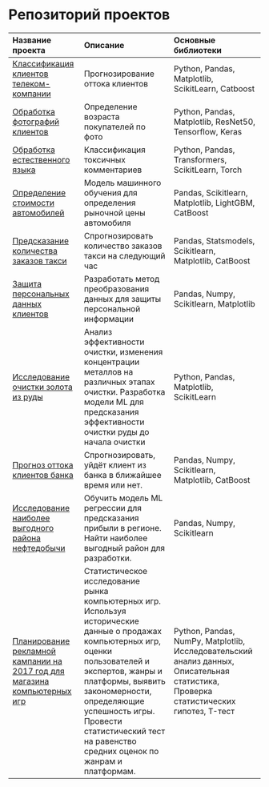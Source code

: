 # Репозиторий проектов 



| Название проекта | Описание | Основные библиотеки | 
| :---------------------- | :---------------------- | :---------------------- |
| [Классификация клиентов телеком-компании](https://github.com/Realnemezida/Projects/tree/main/Clients%20exodus%20classification%20in%20telecom "Ссылка на папку") | Прогнозирование оттока клиентов  | Python, Pandas, Matplotlib, ScikitLearn, Catboost |
| [Обработка фотографий клиентов](https://github.com/Realnemezida/Projects/tree/main/Age%20recognition "Ссылка на папку") | Определение возраста покупателей по фото  | Python, Pandas, Matplotlib, ResNet50, Tensorflow, Keras |  
| [Обработка естественного языка](https://github.com/Realnemezida/Projects/tree/main/Toxic%20comments%20recognition "Ссылка на папку") | Классификация токсичных комментариев  | Python, Pandas, Transformers, ScikitLearn, Torch |  
| [Определение стоимости автомобилей](https://github.com/Realnemezida/Projects/tree/main/Car_price_predictor "Ссылка на папку")| Модель машинного обучения для определения рыночной цены автомобиля  |Pandas, Scikitlearn, Matplotlib, LightGBM, CatBoost |
| [Предсказание количества заказов такси](https://github.com/Realnemezida/Projects/tree/main/Taxi_clients_prediction_Timeseries "Ссылка на папку") | Спрогнозировать количество заказов такси на следующий час | Pandas, Statsmodels, Scikitlearn, Matplotlib, CatBoost |
| [Защита персональных данных клиентов](https://github.com/Realnemezida/Projects/tree/main/Protection%20of%20clients%20private%20data "Ссылка на папку") | Разработать метод преобразования данных для защиты персональной информации | Pandas, Numpy, Scikitlearn, Matplotlib|
| [Исследование очистки золота из руды](https://github.com/Realnemezida/Projects/tree/main/Study_of_gold_technological_purification "Ссылка на папку")  | Анализ эффективности очистки, изменения концентрации металлов на различных этапах очистки. Разработка модели ML для предсказания эффективности очистки руды до начала очистки| Python, Pandas, Matplotlib, ScikitLearn | 
| [Прогноз оттока клиентов банка](https://github.com/Realnemezida/Projects/tree/main/Prediction_%20of_bank_clients_exodus "Ссылка на папку") | Спрогнозировать, уйдёт клиент из банка в ближайшее время или нет.  | Pandas, Numpy, Scikitlearn, Matplotlib, CatBoost |
| [Исследование наиболее выгодного района нефтедобычи](https://github.com/Realnemezida/Projects/tree/main/Location_choosing_for_an_oil_well "Ссылка на папку")| Обучить модель ML регрессии для предсказания прибыли в регионе. Найти наиболее выгодный район для разработки. | Pandas, Numpy, Scikitlearn  |
| [Планирование рекламной кампании на 2017 год для магазина компьютерных игр](https://github.com/Realnemezida/Projects/tree/main/Gamedesign_statistical_research_marketing_camp_preparation "Ссылка на папку") | Статистическое исследование рынка компьютерных игр. Используя исторические данные о продажах компьютерных игр, оценки пользователей и экспертов, жанры и платформы, выявить закономерности, определяющие успешность игры. Провести статистический тест на равенство средних оценок по жанрам и платформам. | Python, Pandas, NumPy, Matplotlib, Исследовательский анализ данных, Описательная статистика, Проверка статистических гипотез, T-тест |




 
